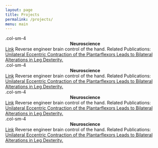 ```yaml
---
layout: page
title: Projects
permalink: /projects/
menu: main
---
```



<div class="row">
  <div class="col-sm-4">.col-sm-4</div>
  <center><b>Neuroscience</b></center>
  <a href="https://usc-bbdl.github.io/Papers/2017WaldenFrontiers.pdf">Link</a>
  Reverse engineer brain control of the hand.
  Related Publications:
  <a href="https://usc-bbdl.github.io/Papers/2017WaldenFrontiers.pdf">Unilateral Eccentric Contraction of the Plantarflexors Leads to Bilateral Alterations in Leg Dexterity.</a> 

  <div class="col-sm-4">.col-sm-4</div>
  <center><b>Neuroscience</b></center>
  <a href="https://usc-bbdl.github.io/Papers/2017WaldenFrontiers.pdf">Link</a>
  Reverse engineer brain control of the hand.
  Related Publications:
  <a href="https://usc-bbdl.github.io/Papers/2017WaldenFrontiers.pdf">Unilateral Eccentric Contraction of the Plantarflexors Leads to Bilateral Alterations in Leg Dexterity.</a>
</div>

<div class="row">
  <div class="col-sm-4">.col-sm-4</div>
  <center><b>Neuroscience</b></center>
  <a href="https://usc-bbdl.github.io/Papers/2017WaldenFrontiers.pdf">Link</a>
  Reverse engineer brain control of the hand.
  Related Publications:
  <a href="https://usc-bbdl.github.io/Papers/2017WaldenFrontiers.pdf">Unilateral Eccentric Contraction of the Plantarflexors Leads to Bilateral Alterations in Leg Dexterity.</a> 

  <div class="col-sm-4">.col-sm-4</div>
  <center><b>Neuroscience</b></center>
  <a href="https://usc-bbdl.github.io/Papers/2017WaldenFrontiers.pdf">Link</a>
  Reverse engineer brain control of the hand.
  Related Publications:
  <a href="https://usc-bbdl.github.io/Papers/2017WaldenFrontiers.pdf">Unilateral Eccentric Contraction of the Plantarflexors Leads to Bilateral Alterations in Leg Dexterity.</a>
</div>
